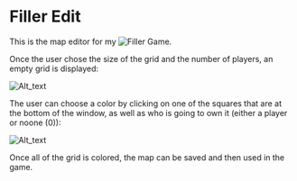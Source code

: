 # Filler Edit

This is the map editor for my ![Filler Game](https://github.com/avervaet/filler_game).

Once the user chose the size of the grid and the number of players, an empty grid is displayed:

![Alt_text](https://image.ibb.co/mmDVFn/filleredit1.jpg)

The user can choose a color by clicking on one of the squares that are at the bottom of the window, as well as who is going to own it (either a player or noone (0)):

![Alt_text](https://image.ibb.co/gWko1S/filleredit2.jpg)

Once all of the grid is colored, the map can be saved and then used in the game.
